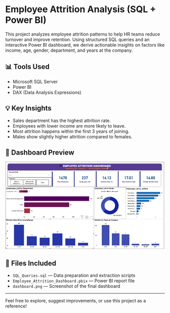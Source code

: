 
# Employee Attrition Analysis (SQL + Power BI)

This project analyzes employee attrition patterns to help HR teams reduce turnover and improve retention. Using structured SQL queries and an interactive Power BI dashboard, we derive actionable insights on factors like income, age, gender, department, and years at the company.

## 📊 Tools Used
- Microsoft SQL Server
- Power BI
- DAX (Data Analysis Expressions)

## 💡 Key Insights
- Sales department has the highest attrition rate.
- Employees with lower income are more likely to leave.
- Most attrition happens within the first 3 years of joining.
- Males show slightly higher attrition compared to females.

## 📌 Dashboard Preview
![Dashboard](https://github.com/sanjaystats7057/Employee-Attrition-Analysis-SQL-PowerBI/blob/main/dashboard.png)



## 📁 Files Included
- `SQL_Queries.sql` — Data preparation and extraction scripts
- `Employee_Attrition_Dashboard.pbix` — Power BI report file
- `dashboard.png` — Screenshot of the final dashboard

---

Feel free to explore, suggest improvements, or use this project as a reference!

